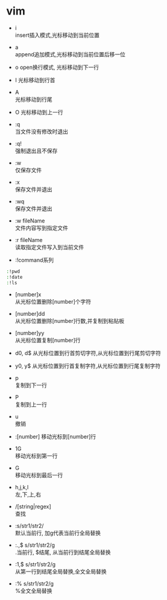 # vim 
- i  
insert插入模式,光标移动到当前位置
- a  
append追加模式,光标移动到当前位置后移一位
- o
open换行模式, 光标移动到下一行
- I 
光标移动到行首
- A   
光标移动到行尾
- O
光标移动到上一行




- :q   
当文件没有修改时退出
- :q!  
强制退出且不保存
- :w  
仅保存文件
- :x   
保存文件并退出
- :wq  
保存文件并退出
- :w fileName  
文件内容写到指定文件
- :r fileName  
读取指定文件写入到当前文件

- :!command系列
```bash
:!pwd 
:!date
:!ls
```

- [number]x    
从光标位置删除[number]个字符  
- [number]dd  
从光标位置删除[number]行数,并复制到粘贴板
- [number]yy  
从光标位置复制[number]行
- d0, d$
从光标位置到行首剪切字符,从光标位置到行尾剪切字符
- y0, y$
从光标位置到行首复制字符,从光标位置到行尾复制字符

- p  
复制到下一行
- P  
复制到上一行
- u  
撤销
- :[number]
移动光标到[number]行
- 1G  
移动光标到第一行
- G  
移动光标到最后一行
- h,j,k,l  
左,下,上,右
- /[string|regex]  
查找
- :s/str1/str2/  
默认当前行, 加g代表当前行全局替换
- :.,$ s/str1/str2/g    
.当前行, $结尾, 从当前行到结尾全局替换
- :1,$ s/str1/str2/g  
从第一行到结尾全局替换,全文全局替换
- :% s/str1/str2/g  
%全文全局替换






